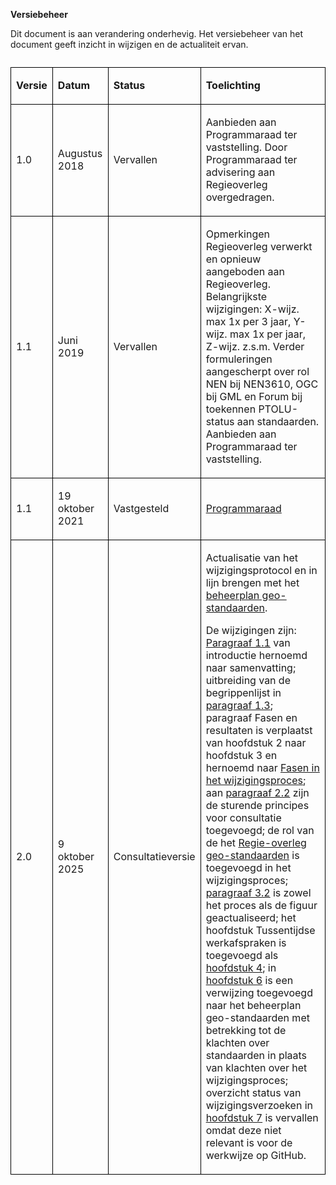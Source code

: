 **Versiebeheer**

Dit document is aan verandering onderhevig. Het versiebeheer van het document geeft inzicht in wijzigen en de actualiteit ervan.

<table style='width: 100%;'><caption></caption>
<colgroup><col id='col1' style='width: 9.801876955161628%;'>
<col id='col2' style='width: 18.06279689491368%;'>
<col id='col3' style='width: 14.78391843355347%;'>
<col id='col4' style='width: 57.35140771637121%;'>
</colgroup>
<tbody><tr><td class='left' style='border-top: 0.5pt solid #000000; border-left: 0.5pt solid #000000; border-bottom: 0.5pt solid #000000; border-right: 0.5pt solid #000000;'><p id='1818B153'><b>Versie</b></p></td>
<td class='left' style='border-top: 0.5pt solid #000000; border-left: 0.5pt solid #000000; border-bottom: 0.5pt solid #000000; border-right: 0.5pt solid #000000;'><p id='065781CA'><b>Datum</b></p></td>
<td class='left' style='border-top: 0.5pt solid #000000; border-left: 0.5pt solid #000000; border-bottom: 0.5pt solid #000000; border-right: 0.5pt solid #000000;'><p id='661AE48B'><b>Status</b></p></td>
<td class='left' style='border-top: 0.5pt solid #000000; border-left: 0.5pt solid #000000; border-bottom: 0.5pt solid #000000; border-right: 0.5pt solid #000000;'><p id='30BE913F'><b>Toelichting</b></p></td>
</tr>
<tr><td class='left' style='border-top: 0.5pt solid #000000; border-left: 0.5pt solid #000000; border-bottom: 0.5pt solid #000000; border-right: 0.5pt solid #000000;'><p id='6688B0A3'>1.0</p></td>
<td class='left' style='border-top: 0.5pt solid #000000; border-left: 0.5pt solid #000000; border-bottom: 0.5pt solid #000000; border-right: 0.5pt solid #000000;'><p id='24ED4FA2'>Augustus 2018</p></td>
<td class='left' style='border-top: 0.5pt solid #000000; border-left: 0.5pt solid #000000; border-bottom: 0.5pt solid #000000; border-right: 0.5pt solid #000000;'><p id='3F14BB57'>Vervallen </p></td>
<td class='left' style='border-top: 0.5pt solid #000000; border-left: 0.5pt solid #000000; border-bottom: 0.5pt solid #000000; border-right: 0.5pt solid #000000;'><p id='1963C902'>Aanbieden aan Programmaraad ter vaststelling. Door Programmaraad ter advisering aan Regieoverleg overgedragen.</p></td>
</tr>
<tr><td class='left' style='border-top: 0.5pt solid #000000; border-left: 0.5pt solid #000000; border-bottom: 0.5pt solid #000000; border-right: 0.5pt solid #000000;'><p id='6DF8D428'>1.1</p></td>
<td class='left' style='border-top: 0.5pt solid #000000; border-left: 0.5pt solid #000000; border-bottom: 0.5pt solid #000000; border-right: 0.5pt solid #000000;'><p id='7DEFEE46'>Juni 2019</p></td>
<td class='left' style='border-top: 0.5pt solid #000000; border-left: 0.5pt solid #000000; border-bottom: 0.5pt solid #000000; border-right: 0.5pt solid #000000;'><p id='7894FB6C'>Vervallen</p></td>
<td class='left' style='border-top: 0.5pt solid #000000; border-left: 0.5pt solid #000000; border-bottom: 0.5pt solid #000000; border-right: 0.5pt solid #000000;'><p id='067E5227'>Opmerkingen Regieoverleg verwerkt en opnieuw aangeboden aan Regieoverleg. Belangrijkste wijzigingen: X-wijz. max 1x per 3 jaar, Y-wijz. max 1x per jaar, Z-wijz. z.s.m. Verder formuleringen aangescherpt over rol NEN bij NEN3610, OGC bij GML en Forum bij toekennen PTOLU-status aan standaarden. Aanbieden aan Programmaraad ter vaststelling.</p></td>
</tr>
<tr><td class='left' style='border-top: 0.5pt solid #000000; border-left: 0.5pt solid #000000; border-bottom: 0.5pt solid #000000; border-right: 0.5pt solid #000000;'><p id='3B3C6C9D'>1.1</p></td>
<td class='left' style='border-top: 0.5pt solid #000000; border-left: 0.5pt solid #000000; border-bottom: 0.5pt solid #000000; border-right: 0.5pt solid #000000;'><p id='181F9C6D'>19 oktober 2021</p></td>
<td class='left' style='border-top: 0.5pt solid #000000; border-left: 0.5pt solid #000000; border-bottom: 0.5pt solid #000000; border-right: 0.5pt solid #000000;'><p id='0FC0CFD3'>Vastgesteld </p></td>
<td class='left' style='border-top: 0.5pt solid #000000; border-left: 0.5pt solid #000000; border-bottom: 0.5pt solid #000000; border-right: 0.5pt solid #000000;'><p id='72F19D67'><a href='https://www.geonovum.nl/over-geonovum/wie-wij-zijn' target='_blank'>Programmaraad</a></p></td>
</tr>
<tr><td class='left' style='border-top: 0.5pt solid #000000; border-left: 0.5pt solid #000000; border-bottom: 0.5pt solid #000000; border-right: 0.5pt solid #000000;'><p id='6E7C7582'>2.0</p></td>
<td class='left' style='border-top: 0.5pt solid #000000; border-left: 0.5pt solid #000000; border-bottom: 0.5pt solid #000000; border-right: 0.5pt solid #000000;'><p id='37B4DEAF'>9 oktober 2025</p></td>
<td class='left' style='border-top: 0.5pt solid #000000; border-left: 0.5pt solid #000000; border-bottom: 0.5pt solid #000000; border-right: 0.5pt solid #000000;'><p id='30CFAD20'>Consultatieversie</p></td>
<td class='left' style='border-top: 0.5pt solid #000000; border-left: 0.5pt solid #000000; border-bottom: 0.5pt solid #000000; border-right: 0.5pt solid #000000;'><p id='275F95BF'>Actualisatie van het wijzigingsprotocol en in lijn brengen met het <a href='https://docs.geostandaarden.nl/gbd/gsb/' target='_blank'>beheerplan geo-standaarden</a>. </p><p id='2A317E64'>De wijzigingen zijn: <a href='#1122FD3C'>Paragraaf 1.1</a> van introductie hernoemd naar samenvatting; uitbreiding van de begrippenlijst in <a href='#301821F8'>paragraaf 1.3</a>; paragraaf Fasen en resultaten is verplaatst van hoofdstuk 2 naar hoofdstuk 3 en hernoemd naar <a href='#24999071'>Fasen in het wijzigingsproces</a>; aan 
<a href='#000486F9'>paragraaf 2.2</a> zijn de sturende principes voor consultatie toegevoegd; de rol van de het <a href='#446369FA'>Regie-overleg geo-standaarden</a> is toegevoegd in het wijzigingsproces; <a href='#21D2F6BA'>paragraaf 3.2</a> is zowel het proces als de figuur geactualiseerd; het hoofdstuk Tussentijdse werkafspraken is toegevoegd als <a href='#572CC78A'>hoofdstuk 4</a>; in <a href='#718CA66D'>hoofdstuk 6</a> is een verwijzing toegevoegd naar het beheerplan geo-standaarden met betrekking tot de klachten over standaarden in plaats van klachten over het wijzigingsproces; overzicht status van wijzigingsverzoeken in <a href='#6C0DACDA'>hoofdstuk 7</a> is vervallen omdat deze niet relevant is voor de werkwijze op GitHub.</p></td>
</tr>
</tbody>
</table>
